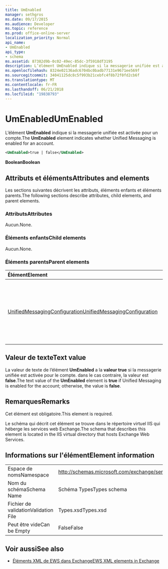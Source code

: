 ```yaml
---
title: UmEnabled
manager: sethgros
ms.date: 09/17/2015
ms.audience: Developer
ms.topic: reference
ms.prod: office-online-server
localization_priority: Normal
api_name:
- UmEnabled
api_type:
- schema
ms.assetid: 87382d9b-0c02-49ec-85dc-3f5918df3195
description: L’élément UmEnabled indique si la messagerie unifiée est activée pour un compte.
ms.openlocfilehash: 8324e02136adc6704bc0badb77131e9671ee569f
ms.sourcegitcommit: 34041125dc8c5f993b21cebfc4f8b72f0fd2cb6f
ms.translationtype: MT
ms.contentlocale: fr-FR
ms.lasthandoff: 06/21/2018
ms.locfileid: "19838793"
---
```

# <a name="umenabled"></a><span data-ttu-id="dd858-103">UmEnabled</span><span class="sxs-lookup"><span data-stu-id="dd858-103">UmEnabled</span></span>

<span data-ttu-id="dd858-104">L’élément **UmEnabled** indique si la messagerie unifiée est activée pour un compte.</span><span class="sxs-lookup"><span data-stu-id="dd858-104">The **UmEnabled** element indicates whether Unified Messaging is enabled for an account.</span></span> 
  
```XML
<UmEnabled>true | false</UmEnabled>
```

 <span data-ttu-id="dd858-105">**Boolean**</span><span class="sxs-lookup"><span data-stu-id="dd858-105">**Boolean**</span></span>
## <a name="attributes-and-elements"></a><span data-ttu-id="dd858-106">Attributs et éléments</span><span class="sxs-lookup"><span data-stu-id="dd858-106">Attributes and elements</span></span>

<span data-ttu-id="dd858-107">Les sections suivantes décrivent les attributs, éléments enfants et éléments parents.</span><span class="sxs-lookup"><span data-stu-id="dd858-107">The following sections describe attributes, child elements, and parent elements.</span></span>
  
### <a name="attributes"></a><span data-ttu-id="dd858-108">Attributs</span><span class="sxs-lookup"><span data-stu-id="dd858-108">Attributes</span></span>

<span data-ttu-id="dd858-109">Aucun.</span><span class="sxs-lookup"><span data-stu-id="dd858-109">None.</span></span>
  
### <a name="child-elements"></a><span data-ttu-id="dd858-110">Éléments enfants</span><span class="sxs-lookup"><span data-stu-id="dd858-110">Child elements</span></span>

<span data-ttu-id="dd858-111">Aucun.</span><span class="sxs-lookup"><span data-stu-id="dd858-111">None.</span></span>
  
### <a name="parent-elements"></a><span data-ttu-id="dd858-112">Éléments parents</span><span class="sxs-lookup"><span data-stu-id="dd858-112">Parent elements</span></span>

|<span data-ttu-id="dd858-113">**Élément**</span><span class="sxs-lookup"><span data-stu-id="dd858-113">**Element**</span></span>|<span data-ttu-id="dd858-114">**Description**</span><span class="sxs-lookup"><span data-stu-id="dd858-114">**Description**</span></span>|
|:-----|:-----|
|[<span data-ttu-id="dd858-115">UnifiedMessagingConfiguration</span><span class="sxs-lookup"><span data-stu-id="dd858-115">UnifiedMessagingConfiguration</span></span>](unifiedmessagingconfiguration.md) <br/> |<span data-ttu-id="dd858-116">Contient des informations de configuration de service pour le service de messagerie unifiée.</span><span class="sxs-lookup"><span data-stu-id="dd858-116">Contains service configuration information for the Unified Messaging service.</span></span>  <br/> |
   
## <a name="text-value"></a><span data-ttu-id="dd858-117">Valeur de texte</span><span class="sxs-lookup"><span data-stu-id="dd858-117">Text value</span></span>

<span data-ttu-id="dd858-118">La valeur de texte de l’élément **UmEnabled** a la **valeur true** si la messagerie unifiée est activée pour le compte. dans le cas contraire, la valeur est **false**.</span><span class="sxs-lookup"><span data-stu-id="dd858-118">The text value of the **UmEnabled** element is **true** if Unified Messaging is enabled for the account; otherwise, the value is **false**.</span></span>
  
## <a name="remarks"></a><span data-ttu-id="dd858-119">Remarques</span><span class="sxs-lookup"><span data-stu-id="dd858-119">Remarks</span></span>

<span data-ttu-id="dd858-120">Cet élément est obligatoire.</span><span class="sxs-lookup"><span data-stu-id="dd858-120">This element is required.</span></span>
  
<span data-ttu-id="dd858-121">Le schéma qui décrit cet élément se trouve dans le répertoire virtuel IIS qui héberge les services web Exchange.</span><span class="sxs-lookup"><span data-stu-id="dd858-121">The schema that describes this element is located in the IIS virtual directory that hosts Exchange Web Services.</span></span>
  
## <a name="element-information"></a><span data-ttu-id="dd858-122">Informations sur l'élément</span><span class="sxs-lookup"><span data-stu-id="dd858-122">Element information</span></span>

|||
|:-----|:-----|
|<span data-ttu-id="dd858-123">Espace de noms</span><span class="sxs-lookup"><span data-stu-id="dd858-123">Namespace</span></span>  <br/> |http://schemas.microsoft.com/exchange/services/2006/types  <br/> |
|<span data-ttu-id="dd858-124">Nom du schéma</span><span class="sxs-lookup"><span data-stu-id="dd858-124">Schema Name</span></span>  <br/> |<span data-ttu-id="dd858-125">Schéma Types</span><span class="sxs-lookup"><span data-stu-id="dd858-125">Types schema</span></span>  <br/> |
|<span data-ttu-id="dd858-126">Fichier de validation</span><span class="sxs-lookup"><span data-stu-id="dd858-126">Validation File</span></span>  <br/> |<span data-ttu-id="dd858-127">Types.xsd</span><span class="sxs-lookup"><span data-stu-id="dd858-127">Types.xsd</span></span>  <br/> |
|<span data-ttu-id="dd858-128">Peut être vide</span><span class="sxs-lookup"><span data-stu-id="dd858-128">Can be Empty</span></span>  <br/> |<span data-ttu-id="dd858-129">False</span><span class="sxs-lookup"><span data-stu-id="dd858-129">False</span></span>  <br/> |
   
## <a name="see-also"></a><span data-ttu-id="dd858-130">Voir aussi</span><span class="sxs-lookup"><span data-stu-id="dd858-130">See also</span></span>



- [<span data-ttu-id="dd858-131">Éléments XML de EWS dans Exchange</span><span class="sxs-lookup"><span data-stu-id="dd858-131">EWS XML elements in Exchange</span></span>](ews-xml-elements-in-exchange.md)

